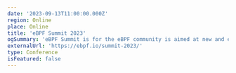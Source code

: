 ```yaml
---
date: '2023-09-13T11:00:00.000Z'
region: Online
place: Online
title: 'eBPF Summit 2023'
ogSummary: 'eBPF Summit is for the eBPF community is aimed at new and existing members wishing to learn and grow and includes hands-on technologists building, using, or interested in eBPF as a platform.'
externalUrl: 'https://ebpf.io/summit-2023/'
type: Conference
isFeatured: false
---
```

